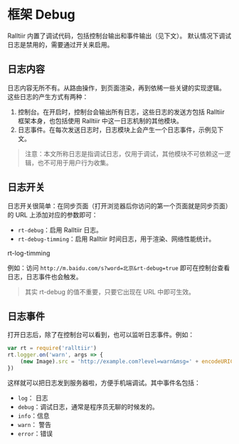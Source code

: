 # 框架 Debug

Ralltiir 内置了调试代码，包括控制台输出和事件输出（见下文）。
默认情况下调试日志是禁用的，需要通过开关来启用。

## 日志内容

日志内容无所不有。从路由操作，到页面渲染，再到依稀一些关键的实现逻辑。
这些日志的产生方式有两种：

1. 控制台。在开启时，控制台会输出所有日志，这些日志的发送方包括 Ralltiir 框架本身，也包括使用 Ralltiir 中这一日志机制的其他模块。
2. 日志事件。在每次发送日志时，日志模块上会产生一个日志事件，示例见下文。

> 注意：本文所称日志是指调试日志，仅用于调试，其他模块不可依赖这一逻辑，也不可用于用户行为收集。

## 日志开关

日志开关很简单：在同步页面（打开浏览器后你访问的第一个页面就是同步页面）的 URL 上添加对应的参数即可：

* `rt-debug`：启用 Ralltiir 日志。
* `rt-debug-timming`：启用 Ralltiir 时间日志，用于渲染、网络性能统计。

rt-log-timming

例如：访问 `http://m.baidu.com/s?word=北京&rt-debug=true` 即可在控制台查看日志，日志事件也会触发。

> 其实 rt-debug 的值不重要，只要它出现在 URL 中即可生效。

## 日志事件

打开日志后，除了在控制台可以看到，也可以监听日志事件。例如：

```javascript
var rt = require('ralltiir')
rt.logger.on('warn', args => {
    (new Image).src = 'http://example.com?level=warn&msg=' + encodeURIComponent(args.join(' '))
})
```

这样就可以把日志发到服务器啦，方便手机端调试。其中事件名包括：

* `log`： 日志
* `debug`：调试日志，通常是程序员无聊的时候发的。
* `info`：信息
* `warn`： 警告
* `error`：错误

